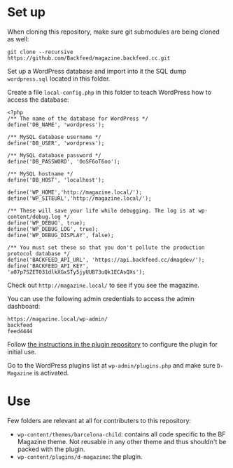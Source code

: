 # Set up

When cloning this repository, make sure git submodules are being cloned as well:

`git clone --recursive https://github.com/Backfeed/magazine.backfeed.cc.git`

Set up a WordPress database and import into it the SQL dump `wordpress.sql` located in this folder.

Create a file `local-config.php` in this folder to teach WordPress how to access the database:

```
<?php
/** The name of the database for WordPress */
define('DB_NAME', 'wordpress');

/** MySQL database username */
define('DB_USER', 'wordpress');

/** MySQL database password */
define('DB_PASSWORD', 'OoSF6oT6oo');

/** MySQL hostname */
define('DB_HOST', 'localhost');

define('WP_HOME','http://magazine.local/');
define('WP_SITEURL','http://magazine.local/');

/** These will save your life while debugging. The log is at wp-content/debug.log */
define('WP_DEBUG', true);
define('WP_DEBUG_LOG', true);
define('WP_DEBUG_DISPLAY', false);

/** You must set these so that you don't pollute the production protocol database */
define('BACKFEED_API_URL', 'https://api.backfeed.cc/dmagdev/');
define('BACKFEED_API_KEY', 'a07p7SZET031dlkXGxSTy5jyUUB73uQk1ECAsQXs');
```

Check out `http://magazine.local/` to see if you see the magazine.

You can use the following admin credentials to access the admin dashboard:

```
https://magazine.local/wp-admin/
backfeed
feed4444
````

Follow [the instructions in the plugin repository](https://github.com/Backfeed/d-magazine#install-d-magazine) to configure the plugin for initial use.

Go to the WordPress plugins list at `wp-admin/plugins.php` and make sure `D-Magazine` is activated.

# Use
Few folders are relevant at all for contributers to this repository:

* `wp-content/themes/barcelona-child`: contains all code specific to the BF Magazine theme. Not reusable in any other theme and thus shouldn't be packed with the plugin.
* `wp-content/plugins/d-magazine`: the plugin.


